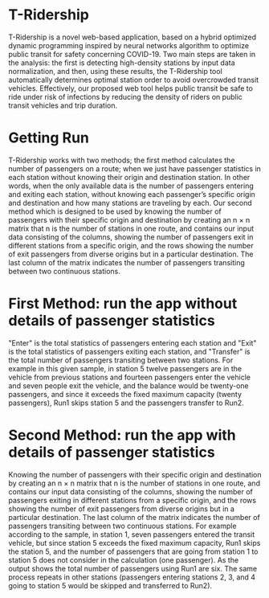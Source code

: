 # T-Ridership
T-Ridership is a novel web-based application, based on a hybrid optimized dynamic programming inspired by neural networks algorithm to optimize public transit for safety concerning COVID-19. Two main steps are taken in the analysis: the first is detecting high-density stations by input data normalization, and then, using these results, the T-Ridership tool automatically determines optimal station order to avoid overcrowded transit vehicles. Effectively, our proposed web tool helps public transit be safe to ride under risk of infections by reducing the density of riders on public transit vehicles and trip duration.  
# Getting Run
T-Ridership works with two methods; the first method calculates the number of passengers on a route; when we just have passenger statistics in each station without knowing their origin and destination station. In other words, when the only available data is the number of passengers entering and exiting each station, without knowing each passenger’s specific origin and destination and how many stations are traveling by each. Our second method which is designed to be used by knowing the number of passengers with their specific origin and destination by creating an n × n matrix that n is the number of stations in one route, and contains our input data consisting of the columns, showing the number of passengers exit in different stations from a specific origin, and the rows showing the number of exit passengers from diverse origins but in a particular destination. The last column of the matrix indicates the number of passengers transiting between two continuous stations.
# First Method: run the app without details of passenger statistics
"Enter" is the total statistics of passengers entering each station and "Exit" is the total statistics of passengers exiting each station, and "Transfer" is the total number of passengers transiting between two stations. For example in this given sample, in station 5 twelve passengers are in the vehicle from previous stations and fourteen passengers enter the vehicle and seven people exit the vehicle, and the balance would be twenty-one passengers, and since it exceeds the fixed maximum capacity (twenty passengers), Run1 skips station 5 and the passengers transfer to Run2.
# Second Method: run the app with details of passenger statistics
Knowing the number of passengers with their specific origin and destination by creating an n × n matrix that n is the number of stations in one route, and contains our input data consisting of the columns, showing the number of passengers exiting in different stations from a specific origin, and the rows showing the number of exit passengers from diverse origins but in a particular destination. The last column of the matrix indicates the number of passengers transiting between two continuous stations. For example according to the sample, in station 1, seven passengers entered the transit vehicle, but since station 5 exceeds the fixed maximum capacity, Run1 skips the station 5, and the number of passengers that are going from station 1 to station 5 does not consider in the calculation (one passenger). As the output shows the total number of passengers using Run1 are six. The same process repeats in other stations (passengers entering stations 2, 3, and 4 going to station 5 would be skipped and transferred to Run2).
